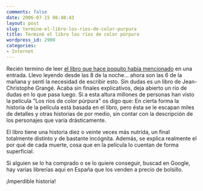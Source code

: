 ```yaml
---
comments: false
date: 2006-07-15 06:48:43
layout: post
slug: termine-el-libro-los-rios-de-color-purpura
title: Terminé el libro los ríos de color púrpura
wordpress_id: 2900
categories:
- Internet
---
```


Recién termino de leer [el libro que hace poquito había mencionado](http://www.minid.net/2006/07/12/jean-christophe-grange-los-rios-de-color-purpura/) en una entrada. Llevo leyendo desde las 8 de la noche... ahora son las 6 de la mañana y sentí la necesidad de escribir esto. Sin dudas es un libro de Jean-Christophe Grangé. Acaba sin finales explicativos, deja abierto un río de dudas en lo que pasa luego. Si a esta altura millones de personas han visto la película "Los ríos de color púrpura" os digo que: En cierta forma la historia de la película está basada en el libro, pero ésta se le escapan miles de detalles y otras historias de por medio, sin contar con la descripción de los personajes que varía drásticamente.





El libro tiene una historia diez o veinte veces más nutrida, un final totalmente distinto y de bastante incógnita. Además, se explica realmente el por qué de cada muerte, cosa que en la película lo cuentan de forma superficial.





Si alguien se lo ha comprado o se lo quiere conseguir, buscad en Google, hay varias librerías aquí en España que los venden a precio de bolsillo.





¡Imperdible historia!



